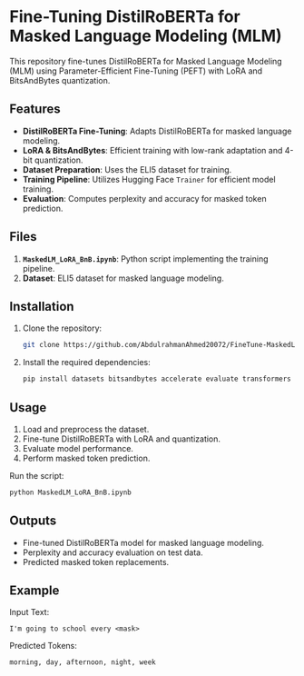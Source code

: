 # Fine-Tuning DistilRoBERTa for Masked Language Modeling (MLM)

This repository fine-tunes DistilRoBERTa for Masked Language Modeling (MLM) using Parameter-Efficient Fine-Tuning (PEFT) with LoRA and BitsAndBytes quantization.

## Features

- **DistilRoBERTa Fine-Tuning**: Adapts DistilRoBERTa for masked language modeling.
- **LoRA & BitsAndBytes**: Efficient training with low-rank adaptation and 4-bit quantization.
- **Dataset Preparation**: Uses the ELI5 dataset for training.
- **Training Pipeline**: Utilizes Hugging Face `Trainer` for efficient model training.
- **Evaluation**: Computes perplexity and accuracy for masked token prediction.

## Files

1. **`MaskedLM_LoRA_BnB.ipynb`**: Python script implementing the training pipeline.
2. **Dataset**: ELI5 dataset for masked language modeling.

## Installation

1. Clone the repository:
   ```bash
   git clone https://github.com/AbdulrahmanAhmed20072/FineTune-MaskedLM-DistilRoBERTa.git
   ```
2. Install the required dependencies:
   ```bash
   pip install datasets bitsandbytes accelerate evaluate transformers torch peft numpy
   ```

## Usage

1. Load and preprocess the dataset.
2. Fine-tune DistilRoBERTa with LoRA and quantization.
3. Evaluate model performance.
4. Perform masked token prediction.

Run the script:
```bash
python MaskedLM_LoRA_BnB.ipynb
```

## Outputs

- Fine-tuned DistilRoBERTa model for masked language modeling.
- Perplexity and accuracy evaluation on test data.
- Predicted masked token replacements.

## Example

Input Text:
```
I'm going to school every <mask>
```

Predicted Tokens:
```
morning, day, afternoon, night, week
```
